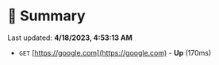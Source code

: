 # 📖 Summary
Last updated: **4/18/2023, 4:53:13 AM**

- `GET` [https://google.com](https://google.com) - **Up** (170ms)

